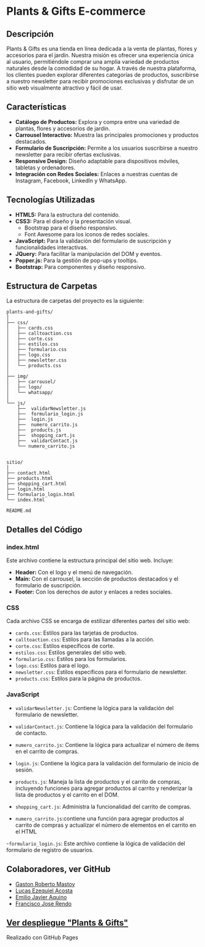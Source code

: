 # Plants & Gifts E-commerce

## Descripción

Plants & Gifts es una tienda en línea dedicada a la venta de plantas, flores y accesorios para el jardín. Nuestra misión es ofrecer una experiencia única al usuario, permitiéndole comprar una amplia variedad de productos naturales desde la comodidad de su hogar. A través de nuestra plataforma, los clientes pueden explorar diferentes categorías de productos, suscribirse a nuestro newsletter para recibir promociones exclusivas y disfrutar de un sitio web visualmente atractivo y fácil de usar.

## Características

- **Catálogo de Productos:** Explora y compra entre una variedad de plantas, flores y accesorios de jardín.
- **Carrousel Interactivo:** Muestra las principales promociones y productos destacados.
- **Formulario de Suscripción:** Permite a los usuarios suscribirse a nuestro newsletter para recibir ofertas exclusivas.
- **Responsive Design:** Diseño adaptable para dispositivos móviles, tabletas y ordenadores.
- **Integración con Redes Sociales:** Enlaces a nuestras cuentas de Instagram, Facebook, LinkedIn y WhatsApp.

## Tecnologías Utilizadas

- **HTML5:** Para la estructura del contenido.
- **CSS3:** Para el diseño y la presentación visual.
  - Bootstrap para el diseño responsivo.
  - Font Awesome para los iconos de redes sociales.
- **JavaScript:** Para la validación del formulario de suscripción y funcionalidades interactivas.
- **JQuery:** Para facilitar la manipulación del DOM y eventos.
- **Popper.js:** Para la gestión de pop-ups y tooltips.
- **Bootstrap:** Para componentes y diseño responsivo.



## Estructura de Carpetas
La estructura de carpetas del proyecto es la siguiente:
```
plants-and-gifts/
│
├── css/
│   ├── cards.css
│   ├── calltoaction.css
│   ├── corte.css
│   ├── estilos.css
│   ├── formulario.css
│   ├── logo.css
│   ├── newsletter.css
│   └── products.css
│
├── img/
│   ├── carrousel/
│   ├── logo/
│   └── whatsapp/
│
└── js/
    ├──  validarNewsletter.js
    ├──  formulario_login.js
    ├──  login.js
    ├──  numero_carrito.js
    ├──  products.js
    ├──  shopping_cart.js
    ├──  validarContact.js
    └── numero_carrito.js


sitio/
│
├── contact.html
├── products.html
├── shopping_cart.html
├── login.html
├── formulario_login.html
└── index.html

README.md
```



## Detalles del Código

### index.html

Este archivo contiene la estructura principal del sitio web. Incluye:

- **Header:** Con el logo y el menú de navegación.
- **Main:** Con el carrousel, la sección de productos destacados y el formulario de suscripción.
- **Footer:** Con los derechos de autor y enlaces a redes sociales.

### CSS

Cada archivo CSS se encarga de estilizar diferentes partes del sitio web:

- `cards.css`: Estilos para las tarjetas de productos.
- `calltoaction.css`: Estilos para las llamadas a la acción.
- `corte.css`: Estilos específicos de corte.
- `estilos.css`: Estilos generales del sitio web.
- `formulario.css`: Estilos para los formularios.
- `logo.css`: Estilos para el logo.
- `newsletter.css`: Estilos específicos para el formulario de newsletter.
- `products.css`: Estilos para la página de productos.

### JavaScript

- `validarNewsletter.js`: Contiene la lógica para la validación del formulario de newsletter.
 
- `validarContact.js`: Contiene la lógica para la validación del formulario de contacto.
 
- `numero_carrito.js`: Contiene la lógica para actualizar el número de ítems en el carrito de compras.

- `login.js`: Contiene la lógica para la validación del formulario de inicio de sesión.

- `products.js`: Maneja la lista de productos y el carrito de compras, incluyendo funciones para agregar productos al carrito y renderizar la lista de productos y el carrito en el DOM.

- `shopping_cart.js`: Administra la funcionalidad del carrito de compras.

- `numero_carrito.js`:contiene una función para agregar productos al carrito de compras y actualizar el número de elementos en el carrito en el HTML

-`formulario_login.js`: Este archivo contiene la lógica de validación del formulario de registro de usuarios. 
  
## Colaboradores, ver GitHub
- [Gaston Roberto Mastoy](https://github.com/gastonmastoy)
- [Lucas Ezequiel Acosta](https://github.com/ALucasE)
- [Emilio Javier Aquino](https://github.com/3m1l10j4v13r4qu1n0)
- [Francisco Jose Rendo](https://github.com/FrankRendo)


## [Ver despliegue "Plants & Gifts"](https://gastonmastoy.github.io/tpfullstackgrupo2github.io/)
Realizado con GitHub Pages


